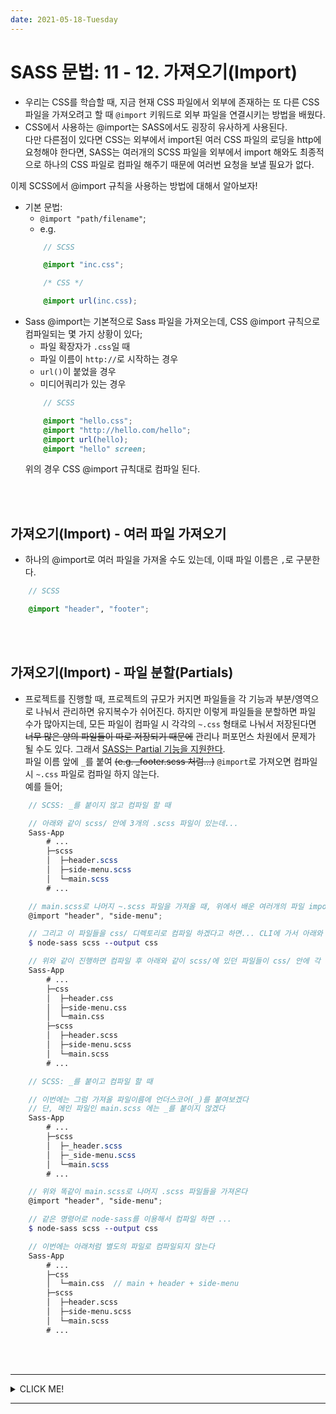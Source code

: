```yaml
---
date: 2021-05-18-Tuesday
---
```


# SASS 문법: 11 - 12. 가져오기(Import) 
- 우리는 CSS를 학습할 때, 지금 현재 CSS 파일에서 외부에 존재하는 또 다른 CSS 파일을 가져오려고 할 때 `@import` 키워드로 외부 파일을 연결시키는 방법을 배웠다.    
- CSS에서 사용하는 @import는 SASS에서도 굉장히 유사하게 사용된다.  
다만 다른점이 있다면 CSS는 외부에서 import된 여러 CSS 파일의 로딩을 http에 요청해야 한다면, SASS는 여러개의 SCSS 파일을 외부에서 import 해와도 최종적으로 하나의 CSS 파일로 컴파일 해주기 때문에 여러번 요청을 보낼 필요가 없다.   
<!-- 다시, SCSS에서 @import는 외부에서 가져온 SASS 파일을 모두 단일 CSS 출력 파일로 `병합`시켜준다.     -->
이제 SCSS에서 @import 규칙을 사용하는 방법에 대해서 알아보자!  
- 기본 문법: 
	- `@import "path/filename"`;  
	<!-- cf. SCSS 파일을 import 할 경우, .scss 확장자를 쓰지 않아도 된다. -->
	- e.g.  
	```scss
		// SCSS	

		@import "inc.css";
	```	
	```css
		/* CSS */

		@import url(inc.css);
	``` 
- Sass @import는 기본적으로 Sass 파일을 가져오는데, CSS @import 규칙으로 컴파일되는 몇 가지 상황이 있다;
	- 파일 확장자가 `.css`일 때
	- 파일 이름이 `http://`로 시작하는 경우
	- `url()`이 붙었을 경우
	- 미디어쿼리가 있는 경우   
	```scss
		// SCSS	

		@import "hello.css";	
		@import "http://hello.com/hello";
		@import url(hello);
		@import "hello" screen;
	```
	위의 경우 CSS @import 규칙대로 컴파일 된다.

<br>
<br>

## 가져오기(Import) - 여러 파일 가져오기
- 하나의 @import로 여러 파일을 가져올 수도 있는데, 이때 파일 이름은 `,`로 구분한다.
```scss
	// SCSS	

	@import "header", "footer";
```	

<br>
<br>

## 가져오기(Import) - 파일 분할(Partials)
- 프로젝트를 진행할 때, 프로젝트의 규모가 커지면 파일들을 각 기능과 부분/영역으로 나눠서 관리하면 유지복수가 쉬어진다. 하지만 이렇게 파일들을 분할하면 파일 수가 많아지는데, 모든 파일이 컴파일 시 각각의 `~.css` 형태로 나눠서 저장된다면 ~~너무 많은 양의 파일들이 따로 저장되기 때문에~~ 관리나 퍼포먼스 차원에서 문제가 될 수도 있다. 그래서 <u>SASS는 Partial 기능을 지원한다</u>.    
파일 이름 앞에 `_`를 붙여 ~~(e.g. _footer.scss 처럼...)~~ `@import`로 가져오면 컴파일 시 `~.css` 파일로 컴파일 하지 않는다.   
예를 들어; 
```scss
	// SCSS: _를 붙이지 않고 컴파일 할 때

	// 아래와 같이 scss/ 안에 3개의 .scss 파일이 있는데... 
	Sass-App
		# ...
		├─scss
		│  ├─header.scss
		│  ├─side-menu.scss
		│  └─main.scss
		# ...

	// main.scss로 나머지 ~.scss 파일을 가져올 때, 위에서 배운 여러개의 파일 import 하는 방법을 사용해서...
	@import "header", "side-menu";

	// 그리고 이 파일들을 css/ 디렉토리로 컴파일 하겠다고 하면... CLI에 가서 아래와 같은 명령어를 입력 ( cf. node-sass 로 진행! )
	$ node-sass scss --output css

	// 위와 같이 진행하면 컴파일 후 아래와 같이 scss/에 있던 파일들이 css/ 안에 각 하나씩의 파일로 컴파일되는 것을 볼 수 있다;
	Sass-App
		# ...
		├─css
		│  ├─header.css
		│  ├─side-menu.css
		│  └─main.css
		├─scss
		│  ├─header.scss
		│  ├─side-menu.scss
		│  └─main.scss
		# ...
```	
```scss
	// SCSS: _를 붙이고 컴파일 할 때

	// 이번에는 그럼 가져올 파일이름에 언더스코어(_)를 붙여보겠다 
	// 단, 메인 파일인 main.scss 에는 _를 붙이지 않겠다 
	Sass-App
		# ...
		├─scss
		│  ├─_header.scss
		│  ├─_side-menu.scss
		│  └─main.scss
		# ...

	// 위와 똑같이 main.scss로 나머지 .scss 파일들을 가져온다 
	@import "header", "side-menu";

	// 같은 명령어로 node-sass를 이용해서 컴파일 하면 ... 
	$ node-sass scss --output css

	// 이번에는 아래처럼 별도의 파일로 컴파일되지 않는다
	Sass-App
		# ...
		├─css
		│  └─main.css  // main + header + side-menu
		├─scss
		│  ├─header.scss
		│  ├─side-menu.scss
		│  └─main.scss
		# ...
```

<br>
<br>

---
<details>
<summary>CLICK ME!</summary>

- cf. 
	- https://heropy.blog/2018/01/31/sass/
	- http://megaton111.cafe24.com/2017/01/13/sass-문법-불러오기import-상속extend-믹스인mixin/
	- https://sso-feeling.tistory.com/240

</details>

---